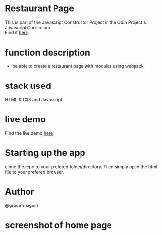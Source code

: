 # Restaurant Page
This is part of the Javascript Constructor Project in the Odin Project's Javascript Curriculum. <br />
Find it [here](https://www.theodinproject.com/courses/javascript/lessons/restaurant-page).

# function description
- be able to create a restaurant page with modules using webpack

# stack used
HTML & CSS and Javascript

# live demo
Find the live demo [here](https://grace-mugoiri.github.io/Restaurant-Page/dist/index.html)

# Starting up the app
clone the repo to your prefered folder/directory. Then simply open the html file to your prefered browser.

# Author
@grace-mugoiri

# screenshot of home page


